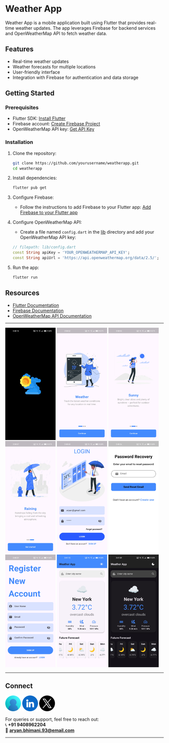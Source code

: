 # Weather App

Weather App is a mobile application built using Flutter that provides real-time weather updates. The app leverages Firebase for backend services and OpenWeatherMap API to fetch weather data.

## Features
- Real-time weather updates
- Weather forecasts for multiple locations
- User-friendly interface
- Integration with Firebase for authentication and data storage

## Getting Started

### Prerequisites
- Flutter SDK: [Install Flutter](https://flutter.dev/docs/get-started/install)
- Firebase account: [Create Firebase Project](https://firebase.google.com/)
- OpenWeatherMap API key: [Get API Key](https://home.openweathermap.org/api_keys)

### Installation
1. Clone the repository:
    ```sh
    git clone https://github.com/yourusername/weatherapp.git
    cd weatherapp
    ```

2. Install dependencies:
    ```sh
    flutter pub get
    ```

3. Configure Firebase:
    - Follow the instructions to add Firebase to your Flutter app: [Add Firebase to your Flutter app](https://firebase.google.com/docs/flutter/setup)

4. Configure OpenWeatherMap API:
    - Create a file named `config.dart` in the [lib](http://_vscodecontentref_/0) directory and add your OpenWeatherMap API key:
    ```dart
    // filepath: lib/config.dart
    const String apiKey = 'YOUR_OPENWEATHERMAP_API_KEY';
    const String apiUrl = 'https://api.openweathermap.org/data/2.5/';
    ```

5. Run the app:
    ```sh
    flutter run
    ```

## Resources
- [Flutter Documentation](https://docs.flutter.dev/)
- [Firebase Documentation](https://firebase.google.com/docs)
- [OpenWeatherMap API Documentation](https://openweathermap.org/api)

---

<a><img src="assets/images/1.jpg" width="160" /></a>
<a><img src="assets/images/2.jpg" width="160" /></a>
<a><img src="assets/images/3.jpg" width="160" /></a>
<a><img src="assets/images/4.jpg" width="160" /></a>
<a><img src="assets/images/5.jpg" width="160" /></a>
<a><img src="assets/images/6.jpg" width="160" /></a>
<a><img src="assets/images/7.jpg" width="160" /></a>
<a><img src="assets/images/8.jpg" width="160" /></a>
<a><img src="assets/images/9.jpg" width="160" /></a>

---

## Connect

<a href="https://dev-aryanbhimani.pantheonsite.io/" target="_blank"><img src="assets/portfolio.png" width="50" ></a>
<a href="https://www.linkedin.com/in/aryanbhimani/" target="_blank"><img src="assets/linkedin.png" width="50"></a>
<a href="https://twitter.com/yourtwitterhandle" target="_blank"><img src="assets/twitter.png" width="50"></a> 

For queries or support, feel free to reach out:  
📞 **+91 9408962204**  
📧 **aryan.bhimani.93@email.com**

---
